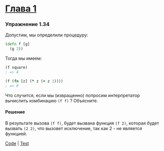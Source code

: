 # [Глава 1](../index.md#Глава-1-Построение-абстракций-с-помощью-процедур)

### Упражнение 1.34
Допустим, мы определили процедуру:
```clojure
(defn f [g]
  (g 2))
```

Тогда мы имеем:

```clojure
(f square)
; => 4
```

```clojure
(f (fn [z] (* z (+ z 1))))
; => 6
```

Что случится, если мы (извращенно) попросим интерпретатор вычислить комбинацию `(f f)` ?
Объясните.

#### Решение
В результате вызова `(f f)`, будет вызвана функция `(f 2)`, которая будет вызвать `(2 2)`, что вызовет исключение, так как 2 - не является функцией.

[Code](../src/sicp/chapter01/1_34.clj) | [Test](../test/sicp/chapter01/1_34_test.clj)
